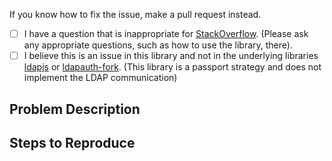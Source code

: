 If you know how to fix the issue, make a pull request instead.

- [ ] I have a question that is inappropriate for [StackOverflow](https://stackoverflow.com/).  (Please ask any appropriate questions, such as how to use the library, there).
- [ ] I believe this is an issue in this library and not in the underlying libraries [ldapjs](https://github.com/joyent/node-ldapjs/) or [ldapauth-fork](https://github.com/vesse/node-ldapauth-fork). (This library is a passport strategy and does not implement the LDAP communication)

## Problem Description


## Steps to Reproduce

